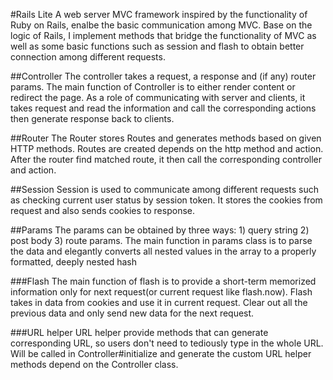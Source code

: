#Rails Lite
A web server MVC framework inspired by the functionality of Ruby on Rails, enalbe the basic communication among MVC. Base on the logic of Rails, I implement methods that bridge the functionality of MVC as well as some basic functions such as session and flash to obtain better connection among different requests.

##Controller
The controller takes a request, a response and (if any) router params. The main function of Controller is to either render content or redirect the page. As a role of communicating with server and clients, it takes request and read the information and call the corresponding actions then generate response back to clients.

##Router
The Router stores Routes and generates methods based on given HTTP methods. Routes are created depends on the http method and action. After the router find matched route, it then call the corresponding controller and action.

##Session
Session is used to communicate among different requests such as checking current user status by session token. It stores the cookies from request and also sends cookies to response.

##Params
The params can be obtained by three ways: 1) query string 2) post body 3) route params. The main function in params class is to parse the data and elegantly converts all nested values in the array to a properly formatted, deeply nested hash

###Flash
The main function of flash is to provide a short-term memorized information only for next request(or current request like flash.now). Flash takes in data from cookies and use it in current request. Clear out all the previous data and only send new data for the next request.

###URL helper
URL helper provide methods that can generate corresponding URL, so users don't need to tediously type in the whole URL. Will be called in Controller#initialize and generate the custom URL helper methods depend on the Controller class.
